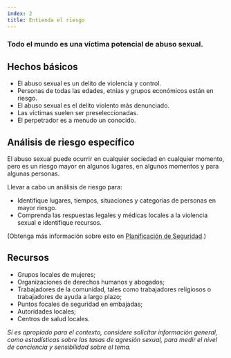 ```yaml
---
index: 2
title: Entienda el riesgo
---
```

### Todo el mundo es una víctima potencial de abuso sexual.

## Hechos básicos

*   El abuso sexual es un delito de violencia y control.
*   Personas de todas las edades, etnias y grupos económicos están en riesgo.
* El abuso sexual es el delito violento más denunciado.
*   Las víctimas suelen ser preseleccionadas.
*  El perpetrador es a menudo un conocido.

## Análisis de riesgo específico

El abuso sexual puede ocurrir en cualquier sociedad en cualquier momento, pero es un riesgo mayor en algunos lugares, en algunos momentos y para algunas personas.

Llevar a cabo un análisis de riesgo para:

*   Identifique lugares, tiempos, situaciones y categorías de personas en mayor riesgo.
*   Comprenda las respuestas legales y médicas locales a la violencia sexual e identifique recursos.

(Obtenga más información sobre esto en [Planificación de Seguridad](umbrella://assess-your-risk/security-planning).)

## Recursos

*   Grupos locales de mujeres;
*   Organizaciones de derechos humanos y abogados;
*   Trabajadores de la comunidad, tales como trabajadores religiosos o trabajadores de ayuda a largo plazo;
*   Puntos focales de seguridad en embajadas;
*   Autoridades locales;
*   Centros de salud locales.

*Si es apropiado para el contexto, considere solicitar información general, como estadísticas sobre las tasas de agresión sexual, para medir el nivel de conciencia y sensibilidad sobre el tema.*